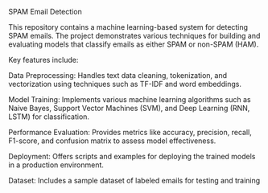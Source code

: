 

SPAM Email Detection



This repository contains a machine learning-based system for detecting SPAM emails. The project demonstrates various techniques for building and evaluating models that classify emails as either SPAM or non-SPAM (HAM).

Key features include:

Data Preprocessing: Handles text data cleaning, tokenization, and vectorization using techniques such as TF-IDF and word embeddings.

Model Training: Implements various machine learning algorithms such as Naive Bayes, Support Vector Machines (SVM), and Deep Learning (RNN, LSTM) for classification.

Performance Evaluation: Provides metrics like accuracy, precision, recall, F1-score, and confusion matrix to assess model effectiveness.

Deployment: Offers scripts and examples for deploying the trained models in a production environment.

Dataset: Includes a sample dataset of labeled emails for testing and training
